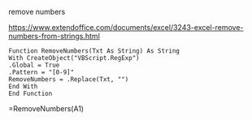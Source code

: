 remove numbers

https://www.extendoffice.com/documents/excel/3243-excel-remove-numbers-from-strings.html

    Function RemoveNumbers(Txt As String) As String
    With CreateObject("VBScript.RegExp")
    .Global = True
    .Pattern = "[0-9]"
    RemoveNumbers = .Replace(Txt, "")
    End With
    End Function
 =RemoveNumbers(A1)
